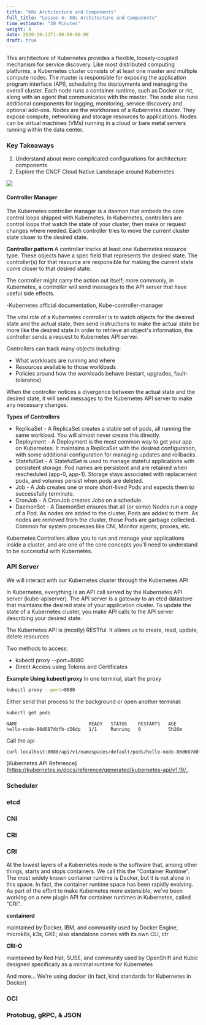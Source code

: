 ```yaml
---
title: "K8s Architecture and Components"
full_title: "Lesson 4: K8s Architecture and Components"
time_estimate: "20 Minutes"
weight: 4
date: 2020-10-23T1:00:00-00:98
draft: true
---
```


This architecture of Kubernetes provides a flexible, loosely-coupled mechanism for service discovery. Like most distributed computing platforms, a Kubernetes cluster consists of at least one master and multiple compute nodes. The master is responsible for exposing the application program interface (API), scheduling the deployments and managing the overall cluster. Each node runs a container runtime, such as Docker or rkt, along with an agent that communicates with the master. The node also runs additional components for logging, monitoring, service discovery and optional add-ons. Nodes are the workhorses of a Kubernetes cluster. They expose compute, networking and storage resources to applications. Nodes can be virtual machines (VMs) running in a cloud or bare metal servers running within the data center.

### Key Takeaways

1. Understand about more complicated configurations for architecture components
1. Explore the CNCF Cloud Native Landscape around Kubernetes

![](/getting_started_with_k8s/images/lesson3/k8s-arch4-thanks-luxas.png)

#### Controller Manager
The Kubernetes controller manager is a daemon that embeds the core control loops shipped with Kubernetes. In Kubernetes, controllers are control loops that watch the state of your cluster, then make or request changes where needed. Each controller tries to move the current cluster state closer to the desired state.

**Controller pattern**
A controller tracks at least one Kubernetes resource type. These objects have a spec field that represents the desired state. The controller(s) for that resource are responsible for making the current state come closer to that desired state.

The controller might carry the action out itself; more commonly, in Kubernetes, a controller will send messages to the API server that have useful side effects. 

-Kubernetes official documentation, Kube-controller-manager

The vital role of a Kubernetes controller is to watch objects for the desired state and the actual state, then send instructions to make the actual state be more like the desired state.In order to retrieve an object's information, the controller sends a request to Kubernetes API server.

Controllers can track many objects including:

* What workloads are running and where
* Resources available to those workloads
* Policies around how the workloads behave (restart, upgrades, fault-tolerance)

When the controller notices a divergence between the actual state and the desired state, it will send messages to the Kubernetes API server to make any necessary changes.

**Types of Controllers**

* ReplicaSet - A ReplicaSet creates a stable set of pods, all running the same workload. You will almost never create this directly.
* Deployment - A Deployment is the most common way to get your app on Kubernetes. It maintains a ReplicaSet with the desired configuration, with some additional configuration for managing updates and rollbacks.
* StatefulSet - A StatefulSet is used to manage stateful applications with persistent storage. Pod names are persistent and are retained when rescheduled (app-0, app-1). Storage stays associated with replacement pods, and volumes persist when pods are deleted.
* Job - A Job creates one or more short-lived Pods and expects them to successfully terminate.
* CronJob - A CronJob creates Jobs on a schedule.
* DaemonSet - A DaemonSet ensures that all (or some) Nodes run a copy of a Pod. As nodes are added to the cluster, Pods are added to them. As nodes are removed from the cluster, those Pods are garbage collected. Common for system processes like CNI, Monitor agents, proxies, etc.

Kubernetes Controllers allow you to run and manage your applications inside a cluster, and are one of the core concepts you’ll need to understand to be successful with Kubernetes.


### API Server

We will interact with our Kubernetes cluster through the Kubernetes API

In Kubernetes, everything is an API call served by the Kubernetes API server (kube-apiserver). The API server is a gateway to an etcd datastore that maintains the desired state of your application cluster. To update the state of a Kubernetes cluster, you make API calls to the API server describing your desired state.

The Kubernetes API is (mostly) RESTful. It allows us to create, read, update, delete resources

Two methods to access:
* kubectl proxy --port=8080
* Direct Access using Tokens and Certificates

**Example Using kubectl proxy**
In one terminal, start the proxy
```bash
kubectl proxy --port=8080
```

Either send that process to the background or open another terminal:
```bash
kubectl get pods
```
```
NAME                          READY   STATUS    RESTARTS   AGE
hello-node-86d687ddfb-d56dp   1/1     Running   0          5h26m
```
Call the api
```bash
curl localhost:8080/api/v1/namespaces/default/pods/hello-node-86d687ddfb-d56dp | jq
```

[Kubernetes API Reference](https://kubernetes.io/docs/reference/generated/kubernetes-api/v1.19/_

### Scheduler



### etcd


### CNI


### CRI

### CRI
At the lowest layers of a Kubernetes node is the software that, among other things, starts and stops containers. We call this the “Container Runtime”. The most widely known container runtime is Docker, but it is not alone in this space. In fact, the container runtime space has been rapidly evolving. As part of the effort to make Kubernetes more extensible, we've been working on a new plugin API for container runtimes in Kubernetes, called "CRI".

**containerd**

maintained by Docker, IBM, and community
used by Docker Engine, microk8s, k3s, GKE; also standalone
comes with its own CLI, ctr

**CRI-O**

maintained by Red Hat, SUSE, and community
used by OpenShift and Kubic
designed specifically as a minimal runtime for Kubernetes

And more... We're using docker (in fact, kind standards for Kubernetes in Docker)

### OCI



### Protobug, gRPC, & JSON